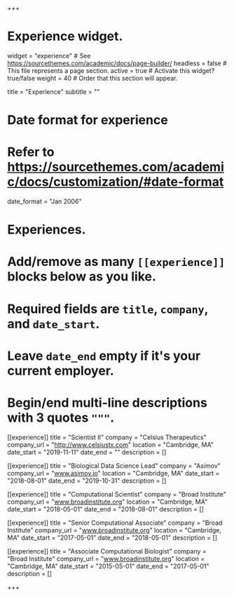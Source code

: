 +++
# Experience widget.
widget = "experience"  # See https://sourcethemes.com/academic/docs/page-builder/
headless = false  # This file represents a page section.
active = true  # Activate this widget? true/false
weight = 40  # Order that this section will appear.

title = "Experience"
subtitle = ""

# Date format for experience
#   Refer to https://sourcethemes.com/academic/docs/customization/#date-format
date_format = "Jan 2006"

# Experiences.
#   Add/remove as many `[[experience]]` blocks below as you like.
#   Required fields are `title`, `company`, and `date_start`.
#   Leave `date_end` empty if it's your current employer.
#   Begin/end multi-line descriptions with 3 quotes `"""`.
[[experience]]
  title = "Scientist II"
  company = "Celsius Therapeutics"
  company_url = "http://www.celsiustx.com"
  location = "Cambridge, MA"
  date_start = "2019-11-11"
  date_end = ""
  description = []

[[experience]]
  title = "Biological Data Science Lead"
  company = "Asimov"
  company_url = "www.asimov.io"
  location = "Cambridge, MA"
  date_start = "2018-08-01"
  date_end = "2019-10-31"
  description = []


[[experience]]
  title = "Computational Scientist"
  company = "Broad Institute"
  company_url = "www.broadinstitute.org"
  location = "Cambridge, MA"
  date_start = "2018-05-01"
  date_end = "2018-08-01"
  description = []

[[experience]]
  title = "Senior Computational Associate"
  company = "Broad Institute"
  company_url = "www.broadinstitute.org"
  location = "Cambridge, MA"
  date_start = "2017-05-01"
  date_end = "2018-05-01"
  description = []

[[experience]]
  title = "Associate Computational Biologist"
  company = "Broad Institute"
  company_url = "www.broadinstitute.org"
  location = "Cambridge, MA"
  date_start = "2015-05-01"
  date_end = "2017-05-01"
  description = []

+++
